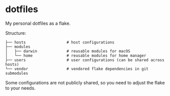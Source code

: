 # dotfiles

My personal dotfiles as a flake.

Structure:

```
├── hosts                  # host configurations
├── modules                       
│   ├── darwin             # reusable modules for macOS
│   └── home               # reusable modules for home manager
├── users                  # user configurations (can be shared across hosts)
└── vendor                 # vendored flake dependencies in git submodules
```

Some configurations are not publicly shared, so you need to adjust the flake to your needs.
